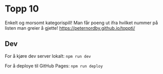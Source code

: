 # Topp 10
Enkelt og morsomt kategorispill!
Man får poeng ut ifra hvilket nummer på listen man greier å gjette!
https://peternordby.github.io/toppti/

## Dev
For å kjøre dev server lokalt:
```npm run dev```

For å deploye til GitHub Pages:
```npm run deploy```

